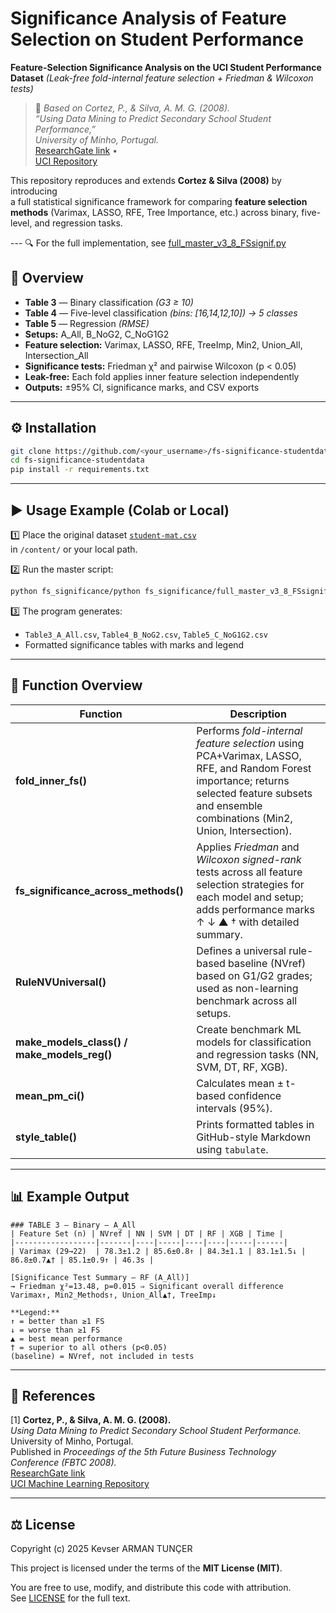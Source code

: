 # Significance Analysis of Feature Selection on Student Performance

**Feature-Selection Significance Analysis on the UCI Student Performance Dataset**
*(Leak-free fold-internal feature selection + Friedman & Wilcoxon tests)*

> 📄 *Based on Cortez, P., & Silva, A. M. G. (2008).  
> “Using Data Mining to Predict Secondary School Student Performance,”  
> University of Minho, Portugal.*  
> [ResearchGate link](https://www.researchgate.net/publication/228780408) •  
> [UCI Repository](https://archive.ics.uci.edu/ml/datasets/Student+Performance)

This repository reproduces and extends **Cortez & Silva (2008)** by introducing  
a full statistical significance framework for comparing **feature selection methods**
(Varimax, LASSO, RFE, Tree Importance, etc.) across binary, five-level, and regression tasks.

--- 🔍 For the full implementation, see [full_master_v3_8_FSsignif.py](https://github.com/karman09/student-performance-FS-significance/blob/main/fs-significance-studentdata/full_master_v3_8_FSsignif.py)




## 🔹 Overview

- **Table 3** — Binary classification *(G3 ≥ 10)*  
- **Table 4** — Five-level classification *(bins: [16,14,12,10]) → 5 classes*  
- **Table 5** — Regression *(RMSE)*  
- **Setups:** A_All, B_NoG2, C_NoG1G2  
- **Feature selection:** Varimax, LASSO, RFE, TreeImp, Min2, Union_All, Intersection_All  
- **Significance tests:** Friedman χ² and pairwise Wilcoxon (p < 0.05)  
- **Leak-free:** Each fold applies inner feature selection independently  
- **Outputs:** ±95% CI, significance marks, and CSV exports

---

## ⚙️ Installation

```bash
git clone https://github.com/<your_username>/fs-significance-studentdata.git
cd fs-significance-studentdata
pip install -r requirements.txt
```

---

## ▶️ Usage Example (Colab or Local)





1️⃣ Place the original dataset [`student-mat.csv`](https://archive.ics.uci.edu/ml/datasets/Student+Performance)  
in `/content/` or your local path.

2️⃣ Run the master script:

```bash
python fs_significance/python fs_significance/full_master_v3_8_FSsignif.py
```

3️⃣ The program generates:
- `Table3_A_All.csv`, `Table4_B_NoG2.csv`, `Table5_C_NoG1G2.csv`  
- Formatted significance tables with marks and legend

---

## 🧩 Function Overview

| Function | Description |
|-----------|--------------|
| **fold_inner_fs()** | Performs *fold-internal feature selection* using PCA+Varimax, LASSO, RFE, and Random Forest importance; returns selected feature subsets and ensemble combinations (Min2, Union, Intersection). |
| **fs_significance_across_methods()** | Applies *Friedman* and *Wilcoxon signed-rank* tests across all feature selection strategies for each model and setup; adds performance marks ↑ ↓ ▲ † with detailed summary. |
| **RuleNVUniversal()** | Defines a universal rule-based baseline (NVref) based on G1/G2 grades; used as non-learning benchmark across all setups. |
| **make_models_class() / make_models_reg()** | Create benchmark ML models for classification and regression tasks (NN, SVM, DT, RF, XGB). |
| **mean_pm_ci()** | Calculates mean ± t-based confidence intervals (95%). |
| **style_table()** | Prints formatted tables in GitHub-style Markdown using `tabulate`. |

---

## 📊 Example Output

```
### TABLE 3 — Binary — A_All
| Feature Set (n) | NVref | NN | SVM | DT | RF | XGB | Time |
|------------------|-------|----|-----|----|----|-----|------|
| Varimax (29→22)  | 78.3±1.2 | 85.6±0.8↑ | 84.3±1.1 | 83.1±1.5↓ | 86.8±0.7▲† | 85.1±0.9↑ | 46.3s |

[Significance Test Summary — RF (A_All)]
→ Friedman χ²=13.48, p=0.015 ⇒ Significant overall difference  
Varimax↑, Min2_Methods↑, Union_All▲†, TreeImp↓

**Legend:**
↑ = better than ≥1 FS  
↓ = worse than ≥1 FS  
▲ = best mean performance  
† = superior to all others (p<0.05)  
(baseline) = NVref, not included in tests
```

---

## 📖 References

[1] **Cortez, P., & Silva, A. M. G. (2008).**  
*Using Data Mining to Predict Secondary School Student Performance.*  
University of Minho, Portugal.  
Published in *Proceedings of the 5th Future Business Technology Conference (FBTC 2008).*  
[ResearchGate link](https://www.researchgate.net/publication/228780408)  
[UCI Machine Learning Repository](https://archive.ics.uci.edu/ml/datasets/Student+Performance)

---

## ⚖️ License

Copyright (c) 2025 Kevser ARMAN TUNÇER

This project is licensed under the terms of the **MIT License (MIT)**.

You are free to use, modify, and distribute this code with attribution.  
See [LICENSE](LICENSE) for the full text.
